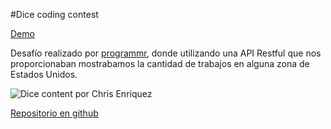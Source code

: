#Dice coding contest

[Demo](http://dicecodingcontest.khrizenriquez.com/)

Desafío realizado por [programmr](http://programmr.com/), donde utilizando una API Restful que nos proporcionaban mostrabamos la cantidad de trabajos en alguna zona de Estados Unidos.


![Dice content por Chris Enríquez](http://dicecodingcontest.khrizenriquez.com/public/img/demo/demo_12_05_2016.png)


[Repositorio en github](https://github.com/khrizenriquez/dice-coding-contest)
